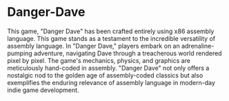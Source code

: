 # Danger-Dave

This game, "Danger Dave" has been crafted entirely using x86 assembly language. This game stands as a testament to the incredible versatility of assembly language. In "Danger Dave," players embark on an adrenaline-pumping adventure, navigating Dave through a treacherous world rendered pixel by pixel. The game's mechanics, physics, and graphics are meticulously hand-coded in assembly. "Danger Dave" not only offers a nostalgic nod to the golden age of assembly-coded classics but also exemplifies the enduring relevance of assembly language in modern-day indie game development.
